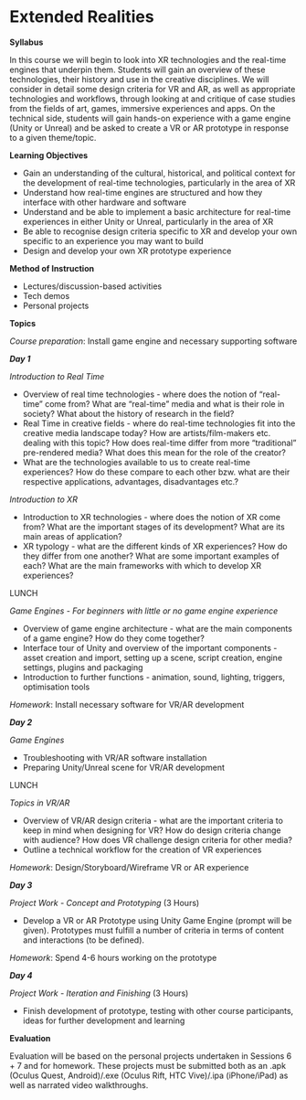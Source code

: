 # Extended Realities

**Syllabus**

In this course we will begin to look into XR technologies and the real-time engines that underpin them. Students will gain an overview of these technologies, their history and use in the creative disciplines. We will consider in detail some design criteria for VR and AR, as well as appropriate technologies and workflows, through looking at and critique of case studies from the fields of art, games, immersive experiences and apps. On the technical side, students will gain hands-on experience with a game engine (Unity or Unreal) and be asked to create a VR or AR prototype in response to a given theme/topic.

**Learning Objectives**

- Gain an understanding of the cultural, historical, and political context for the development of real-time technologies, particularly in the area of XR
- Understand how real-time engines are structured and how they interface with other hardware and software
- Understand and be able to implement a basic architecture for real-time experiences in either Unity or Unreal, particularly in the area of XR
- Be able to recognise design criteria specific to XR and develop your own specific to an experience you may want to build
- Design and develop your own XR prototype experience

**Method of Instruction**

- Lectures/discussion-based activities
- Tech demos
- Personal projects

**Topics**

*Course preparation*: Install game engine and necessary supporting software

***Day 1***

*Introduction to Real Time*

- Overview of real time technologies - where does the notion of “real-time” come from? What are “real-time” media and what is their role in society? What about the history of research in the field?
- Real Time in creative fields - where do real-time technologies fit into the creative media landscape today? How are artists/film-makers etc. dealing with this topic? How does real-time differ from more “traditional” pre-rendered media? What does this mean for the role of the creator?
- What are the technologies available to us to create real-time experiences? How do these compare to each other bzw. what are their respective applications, advantages, disadvantages etc.?

*Introduction to XR*

- Introduction to XR technologies - where does the notion of XR come from? What are the important stages of its development? What are its main areas of application?
- XR typology - what are the different kinds of XR experiences? How do they differ from one another? What are some important examples of each? What are the main frameworks with which to develop XR experiences?

LUNCH

*Game Engines* - *For beginners with little or no game engine experience*

- Overview of game engine architecture - what are the main components of a game engine? How do they come together?
- Interface tour of Unity and overview of the important components - asset creation and import, setting up a scene, script creation, engine settings, plugins and packaging
- Introduction to further functions - animation, sound, lighting, triggers, optimisation tools

*Homework*: Install necessary software for VR/AR development

***Day 2***

*Game Engines*

- Troubleshooting with VR/AR software installation
- Preparing Unity/Unreal scene for VR/AR development

LUNCH

*Topics in VR/AR*

- Overview of VR/AR design criteria - what are the important criteria to keep in mind when designing for VR? How do design criteria change with audience? How does VR challenge design criteria for other media?
- Outline a technical workflow for the creation of VR experiences

*Homework*: Design/Storyboard/Wireframe VR or AR experience

***Day 3***

*Project Work - Concept and Prototyping* (3 Hours)

- Develop a VR or AR Prototype using Unity Game Engine (prompt will be given). Prototypes must fulfill a number of criteria in terms of content and interactions (to be defined).

*Homework*: Spend 4-6 hours working on the prototype

***Day 4***

*Project Work - Iteration and Finishing* (3 Hours)

- Finish development of prototype, testing with other course participants, ideas for further development and learning

**Evaluation**

Evaluation will be based on the personal projects undertaken in Sessions 6 + 7 and for homework. These projects must be submitted both as an .apk (Oculus Quest, Android)/.exe (Oculus Rift, HTC Vive)/.ipa (iPhone/iPad) as well as narrated video walkthroughs.
